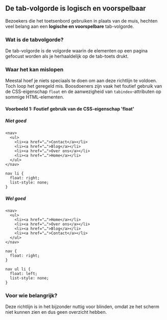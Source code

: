 ## De tab-volgorde is logisch en voorspelbaar

Bezoekers die het toetsenbord gebruiken in plaats van de muis, hechten veel belang aan een **logische en voorspelbare** tab-volgorde.

### Wat is de tabvolgorde?

De tab-volgorde is de volgorde waarin de elementen op een pagina gefocust worden als je herhaaldelijk op de tab-toets drukt.

### Waar het kan mislopen

Meestal hoef je niets speciaals te doen om aan deze richtlijn te voldoen. Toch loop het geregeld mis. Boosdoeners zijn vaak het foutief gebruik van de CSS-eigenschap `float` en de aanwezigheid van `tabindex`-attributen op sommige HTML-elementen.

#### Voorbeeld 1: Foutief gebruik van de CSS-eigenschap 'float'

##### Niet goed

	<nav>
	  <ul>
	    <li><a href="…">Contact</a></li>
	    <li><a href="…">Blog</a></li>
	    <li><a href="…">Over ons</a></li>
	    <li><a href="…">Home</a></li>
	  </ul>
	</nav>

	nav li {
	  float: right;
	  list-style: none;
	}

##### Wel goed

	<nav>
	  <ul>
	    <li><a href="…">Home</a></li>
	    <li><a href="…">Over ons</a></li>
	    <li><a href="…">Blog</a></li>
	    <li><a href="…">Contact</a></li>
	  </ul>
	</nav>

	nav {
	  float: right;
	}

	nav ul li {
	  float: left;
	  list-style: none;
	}


### Voor wie belangrijk?

Deze richtlijn is in het bijzonder nuttig voor blinden, omdat ze het scherm niet kunnen zien en dus geen overzicht hebben.
